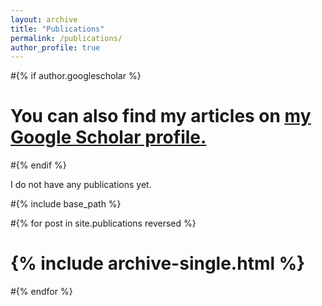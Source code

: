 ```yaml
---
layout: archive
title: "Publications"
permalink: /publications/
author_profile: true
---
```


#{% if author.googlescholar %}
 # You can also find my articles on <u><a href="{{author.googlescholar}}">my Google Scholar profile</a>.</u>
#{% endif %}

I do not have any publications yet.

#{% include base_path %}

#{% for post in site.publications reversed %}
 # {% include archive-single.html %}
#{% endfor %}

